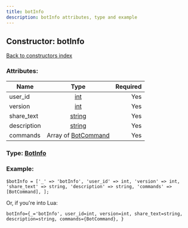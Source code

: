 ```yaml
---
title: botInfo
description: botInfo attributes, type and example
---
```

## Constructor: botInfo  
[Back to constructors index](index.md)



### Attributes:

| Name     |    Type       | Required |
|----------|:-------------:|---------:|
|user\_id|[int](../types/int.md) | Yes|
|version|[int](../types/int.md) | Yes|
|share\_text|[string](../types/string.md) | Yes|
|description|[string](../types/string.md) | Yes|
|commands|Array of [BotCommand](../types/BotCommand.md) | Yes|



### Type: [BotInfo](../types/BotInfo.md)


### Example:

```
$botInfo = ['_' => 'botInfo', 'user_id' => int, 'version' => int, 'share_text' => string, 'description' => string, 'commands' => [BotCommand], ];
```  

Or, if you're into Lua:  


```
botInfo={_='botInfo', user_id=int, version=int, share_text=string, description=string, commands={BotCommand}, }

```



